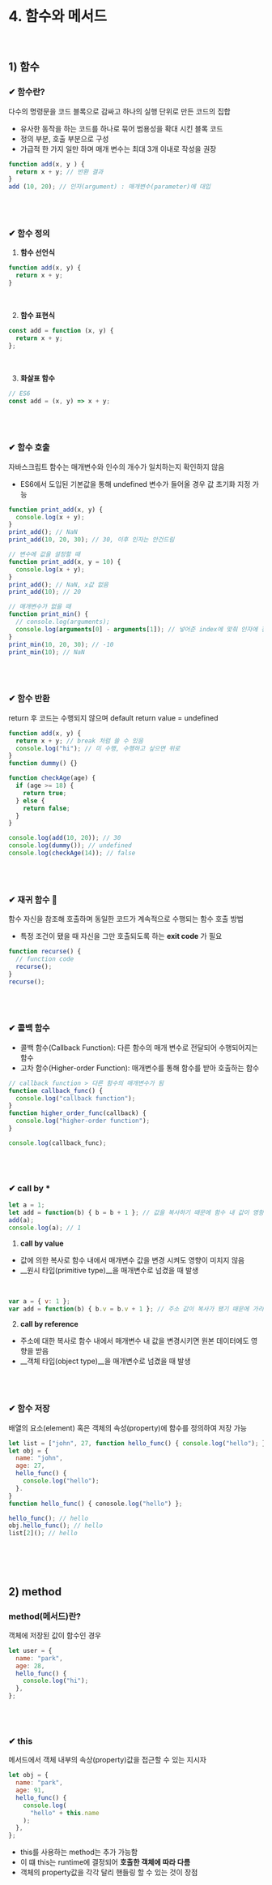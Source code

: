 <br>

# 4. 함수와 메서드

<br>

## 1) 함수
### ✔ 함수란?
다수의 명령문을 코드 블록으로 감싸고 하나의 실행 단위로 만든 코드의 집합

- 유사한 동작을 하는 코드를 하나로 묶어 범용성을 확대 시킨 블록 코드
- 정의 부분, 호출 부분으로 구성
- 가급적 한 가지 일만 하며 매개 변수는 최대 3개 이내로 작성을 권장
```js
function add(x, y ) {
  return x + y; // 반환 결과
}
add (10, 20); // 인자(argument) : 매개변수(parameter)에 대입
```
<br>
<br>

### ✔ 함수 정의
1. __함수 선언식__

```js
function add(x, y) {
  return x + y;
}
```
<br>

2. __함수 표현식__

```js
const add = function (x, y) {
  return x + y;
};

```
<br>

3. __화살표 함수__

```js
// ES6
const add = (x, y) => x + y;
```
<br>
<br>

### ✔ 함수 호출
자바스크립트 함수는 매개변수와 인수의 개수가 일치하는지 확인하지 않음

- ES6에서 도입된 기본값을 통해 undefined 변수가 들어올 경우 값 초기화 지정 가능
```js
function print_add(x, y) {
  console.log(x + y);
}
print_add(); // NaN
print_add(10, 20, 30); // 30, 이후 인자는 안건드림

// 변수에 값을 설정할 때
function print_add(x, y = 10) {
  console.log(x + y);
}
print_add(); // NaN, x값 없음
print_add(10); // 20

// 매개변수가 없을 때
function print_min() {
  // console.log(arguments);
  console.log(arguments[0] - arguments[1]); // 넣어준 index에 맞춰 인자에 전달
}
print_min(10, 20, 30); // -10
print_min(10); // NaN
```
<br>
<br>

### ✔ 함수 반환
return 후 코드는 수행되지 않으며 default return value = undefined

```js
function add(x, y) {
  return x + y; // break 처럼 쓸 수 있음
  console.log("hi"); // 미 수행, 수행하고 싶으면 위로
}
function dummy() {}

function checkAge(age) {
  if (age >= 18) {
    return true;
  } else {
    return false;
  }
}

console.log(add(10, 20)); // 30
console.log(dummy()); // undefined
console.log(checkAge(14)); // false
```

<br>
<br>

### ✔ 재귀 함수 🤯
함수 자신을 참조해 호출하며 동일한 코드가 계속적으로 수행되는 함수 호출 방법

- 특정 조건이 됐을 때 자신을 그만 호출되도록 하는 __exit code__ 가 필요
```js
function recurse() {
  // function code
  recurse();
}
recurse();
```
<br>
<br>

### ✔ 콜백 함수
- 콜백 함수(Callback Function): 다른 함수의 매개 변수로 전달되어 수행되어지는 함수
- 고차 함수(Higher-order Function): 매개변수를 통해 함수를 받아 호출하는 함수
```js
// callback function > 다른 함수의 매개변수가 됨
function callback_func() {
  console.log("callback function");
}
function higher_order_func(callback) {
  console.log("higher-order function");
}

console.log(callback_func);
```
<br>
<br>

### ✔ call by *
```js
let a = 1;
let add = function(b) { b = b + 1 }; // 값을 복사하기 때문에 함수 내 값이 영향 x
add(a); 
console.log(a); // 1
```
1. __call by value__
  - 값에 의한 복사로 함수 내에서 매개변수 값을 변경 시켜도 영향이 미치지 않음
  - __원시 타입(primitive type)__을 매개변수로 넘겼을 때 발생

<br>

```js
var a = { v: 1 };
var add = function(b) { b.v = b.v + 1 }; // 주소 값이 복사가 됐기 때문에 가리키고 있는 곳 값이 바뀜
```
2. __call by reference__
  - 주소에 대한 복사로 함수 내에서 매개변수 내 값을 변경시키면 원본 데이터에도 영향을 받음
  - __객체 타입(object type)__을 매개변수로 넘겼을 때 발생

<br>
<br>

### ✔ 함수 저장
배열의 요소(element) 혹은 객체의 속성(property)에 함수를 정의하여 저장 가능

```js
let list = ["john", 27, function hello_func() { console.log("hello"); }];
let obj = {
  name: "john",
  age: 27,
  hello_func() {
    console.log("hello");
  }.
}
function hello_func() { conosole.log("hello") };

hello_func(); // hello
obj.hello_func(); // hello
list[2](); // hello
```
<br>
<br>
<br>

## 2) method
### method(메서드)란?
객체에 저장된 값이 함수인 경우

```js
let user = {
  name: "park",
  age: 28,
  hello_func() {
    console.log("hi");
  },
};
```
<br>
<br>

### ✔ this
메서드에서 객체 내부의 속상(property)값을 접근할 수 있는 지시자
```js
let obj = {
  name: "park",
  age: 91,
  hello_func() {
    console.log(
      "hello" + this.name
    );
  },
};
```
- this를 사용하는 method는 추가 가능함
- 이 떄 this는 runtime에 결정되어 __호출한 객체에 따라 다름__ 
- 객체의 property값을 각각 달리 핸들링 할 수 있는 것이 장점